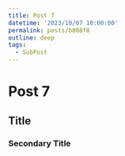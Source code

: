 ```yaml
---
title: Post 7
datetime: '2023/10/07 10:00:00'
permalink: posts/b808f8
outline: deep
tags:
  - SubPost
---
```


# Post 7

## Title

### Secondary Title
